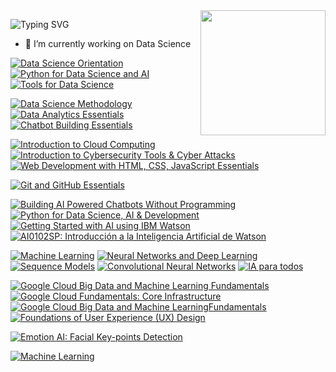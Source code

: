 <!--
**emiliabarz/emiliabarz** is a ✨ _special_ ✨ repository because its `README.md` (this file) appears on your GitHub profile.

Here are some ideas to get you started:

- 🔭 I’m currently working on ...
- 🌱 I’m currently learning ...
- 👯 I’m looking to collaborate on ...
- 🤔 I’m looking for help with ...
- 💬 Ask me about ...
- 📫 How to reach me: ...
- 😄 Pronouns: ...
- ⚡ Fun fact: ...
-->



<img align='right' src='https://user-images.githubusercontent.com/5713670/87202985-820dcb80-c2b6-11ea-9f56-7ec461c497c3.gif' width='200"'>

<p align="center"> </p>

![Typing SVG](https://readme-typing-svg.demolab.com/?lines=Hi+👋+I'm+Emilia.+Welcome!)
- 🔭 I’m currently working on Data Science

<!--START_SECTION:badges-->
[![Data Science Orientation](https://images.credly.com/size/110x110/images/5fc2d535-e716-46c4-881a-f4822b8da0e5/Cognitive_Class_-_What_is_Data_Science.png)](https://www.credly.com/badges/a17505c6-6e56-4f5a-9621-24f0ed4764ef "Data Science Orientation")
[![Python for Data Science and AI](https://images.credly.com/size/110x110/images/0571ab1d-f43b-43d9-9c68-8ebd0ebd61b7/Python_for_Data_Sci_and_AI_Foundational.png)](https://www.credly.com/badges/bc0a0235-0ae8-43ee-a5da-dd1c367c7c8c "Python for Data Science and AI")
[![Tools for Data Science](https://images.credly.com/size/110x110/images/60cf69ce-6129-425d-9a42-7732fa07da1e/Tools_for_Data_Science_Foundational.png)](https://www.credly.com/badges/0ebb5d3f-51c5-4fef-9e9c-bb27a26bb573 "Python for Data Science and AI")

[![Data Science Methodology](https://images.credly.com/size/110x110/images/46defa53-a922-47bd-94ea-b43488f5cd8a/Data_Science_Methodology_Foundational.png)](https://www.credly.com/badges/4711e731-9359-45df-bdec-8d94efc12951 "Data Science Methodology")
[![Data Analytics Essentials](https://images.credly.com/size/110x110/images/7d59a314-d9bd-4ed9-80dd-9f3af94d77d1/Data_Analytics_Essentials.png)](https://www.credly.com/badges/d7018a22-90d8-4bef-b1ac-0094ef0bb2e5 "Data Analytics Essentials")
[![Chatbot Building Essentials](https://images.credly.com/size/110x110/images/2a334906-fff1-4047-bcd9-be94347d0dca/Chatbot_Building_Essentials_Foundational.png)](https://www.credly.com/badges/24ac07f3-f85f-445a-98ab-83f9698c3e8f "Chatbot Building Essentials")


[![Introduction to Cloud Computing](https://images.credly.com/size/110x110/images/2d178f89-4816-4190-8c4a-3bdbfec9db01/Dev_Skills_Network_-_Cloud_Computing_Core.png)](https://www.credly.com/badges/e03aed51-b5e1-4268-9564-afdac5453cad "Introduction to Cloud Computing")
[![Introduction to Cybersecurity Tools & Cyber Attacks](https://images.credly.com/size/110x110/images/0eedb945-52e8-4b9b-bdf6-4ebdd50ca0c8/Intro_to_Cybersec_tools_-_cyber_attacks.png)](https://www.credly.com/badges/7086ac20-c869-44f9-87bd-8387de6571af "Introduction to Cybersecurity Tools & Cyber Attacks")
[![Web Development with HTML, CSS, JavaScript Essentials](https://images.credly.com/size/110x110/images/6240e108-1407-4773-8621-cc2e4736d4e6/Web_Development_with_HTML-CSS-JavaScript_Essentials.png)](https://www.credly.com/badges/20bd2506-8a23-4197-a4eb-96fda75820e3 "Web Development with HTML, CSS, JavaScript Essentials")

[![Git and GitHub Essentials](https://images.credly.com/size/110x110/images/23859131-d0ff-4f44-900f-bac86165b941/image.png)](https://www.credly.com/earner/earned/badge/f3b60d20-e93b-4c87-aebf-4e9406e61304 "Git and GitHub Essentials")



[![Building AI Powered Chatbots Without Programming](https://media.licdn.com/dms/image/C560BAQE9wp87-KDfwg/company-logo_100_100/0/1657054972290?e=1679529600&v=beta&t=Y4p-AWLr1lZq3vo6xoffLPhQ1I-Pb-n_rDdxcHNvkYE)](https://www.coursera.org/account/accomplishments/verify/NWNZSV2C9Z7W "Building AI Powered Chatbots Without Programming")
[![Python for Data Science, AI & Development](https://media.licdn.com/dms/image/C560BAQE9wp87-KDfwg/company-logo_100_100/0/1657054972290?e=1679529600&v=beta&t=Y4p-AWLr1lZq3vo6xoffLPhQ1I-Pb-n_rDdxcHNvkYE)](https://www.coursera.org/account/accomplishments/verify/NWNZSV2C9Z7W "Python for Data Science, AI & Development")
[![Getting Started with AI using IBM Watson](https://media.licdn.com/dms/image/C560BAQE9wp87-KDfwg/company-logo_100_100/0/1657054972290?e=1679529600&v=beta&t=Y4p-AWLr1lZq3vo6xoffLPhQ1I-Pb-n_rDdxcHNvkYE)](https://www.coursera.org/account/accomplishments/verify/ZFUUD5LWJWW9 "Getting Started with AI using IBM Watson")
[![AI0102SP: Introducción a la Inteligencia Artificial de Watson](https://media.licdn.com/dms/image/C560BAQE9wp87-KDfwg/company-logo_100_100/0/1657054972290?e=1679529600&v=beta&t=Y4p-AWLr1lZq3vo6xoffLPhQ1I-Pb-n_rDdxcHNvkYE)](https://courses.edx.org/certificates/a21aa57a33e9458e920f703fa2332f29 "AI0102SP: Introducción a la Inteligencia Artificial de Watson")

[![Machine Learning](https://d3njjcbhbojbot.cloudfront.net/api/utilities/v1/imageproxy/http://coursera-university-assets.s3.amazonaws.com/b4/5cb90bb92f420b99bf323a0356f451/Icon.png?auto=format%2Ccompress&dpr=1&w=80&h=80)](https://www.coursera.org/account/accomplishments/verify/K939X6S5DRPN "Machine Learning")
[![Neural Networks and Deep Learning](https://d3njjcbhbojbot.cloudfront.net/api/utilities/v1/imageproxy/http://coursera-university-assets.s3.amazonaws.com/b4/5cb90bb92f420b99bf323a0356f451/Icon.png?auto=format%2Ccompress&dpr=1&w=80&h=80)](https://www.coursera.org/account/accomplishments/verify/96W2HMRVZR6A?utm_source=link&utm_medium=certificate&utm_content=cert_image&utm_campaign=sharing_cta&utm_product=course "Neural Networks and Deep Learning")
[![Sequence Models](https://d3njjcbhbojbot.cloudfront.net/api/utilities/v1/imageproxy/http://coursera-university-assets.s3.amazonaws.com/b4/5cb90bb92f420b99bf323a0356f451/Icon.png?auto=format%2Ccompress&dpr=1&w=80&h=80)](https://www.coursera.org/account/accomplishments/certificate/NN7YG383TY3C "Sequence Models")
[![Convolutional Neural Networks](https://d3njjcbhbojbot.cloudfront.net/api/utilities/v1/imageproxy/http://coursera-university-assets.s3.amazonaws.com/b4/5cb90bb92f420b99bf323a0356f451/Icon.png?auto=format%2Ccompress&dpr=1&w=80&h=80)](https://www.coursera.org/account/accomplishments/certificate/5L3TNAW6D3UD "Convolutional Neural Networks")
[![IA para todos](https://d3njjcbhbojbot.cloudfront.net/api/utilities/v1/imageproxy/http://coursera-university-assets.s3.amazonaws.com/b4/5cb90bb92f420b99bf323a0356f451/Icon.png?auto=format%2Ccompress&dpr=1&w=80&h=80)](https://www.coursera.org/account/accomplishments/certificate/K26NHXZTA858 "IA para todos")

[![Google Cloud Big Data and Machine Learning Fundamentals](https://d3njjcbhbojbot.cloudfront.net/api/utilities/v1/imageproxy/http://coursera-university-assets.s3.amazonaws.com/4a/cb36835ae3421187080898a7ecc11d/Google-G_360x360.png?auto=format%2Ccompress&dpr=1&w=80&h=80)](https://www.coursera.org/account/accomplishments/certificate/JP9J54JFDAMQ "Google Cloud Big Data and Machine LearningFundamentals")
[![Google Cloud Fundamentals: Core Infrastructure](https://d3njjcbhbojbot.cloudfront.net/api/utilities/v1/imageproxy/http://coursera-university-assets.s3.amazonaws.com/4a/cb36835ae3421187080898a7ecc11d/Google-G_360x360.png?auto=format%2Ccompress&dpr=1&w=80&h=80)](https://www.coursera.org/account/accomplishments/certificate/B6DPRU3ARB2J "Google Cloud Fundamentals: Core Infrastructure")
[![Google Cloud Big Data and Machine LearningFundamentals](https://d3njjcbhbojbot.cloudfront.net/api/utilities/v1/imageproxy/http://coursera-university-assets.s3.amazonaws.com/4a/cb36835ae3421187080898a7ecc11d/Google-G_360x360.png?auto=format%2Ccompress&dpr=1&w=80&h=80)](https://www.coursera.org/account/accomplishments/verify/B6DPRU3ARB2J "Google Cloud Big Data and Machine LearningFundamentals")
[![Foundations of User Experience (UX) Design](https://d3njjcbhbojbot.cloudfront.net/api/utilities/v1/imageproxy/http://coursera-university-assets.s3.amazonaws.com/4a/cb36835ae3421187080898a7ecc11d/Google-G_360x360.png?auto=format%2Ccompress&dpr=1&w=80&h=80)](https://www.coursera.org/account/accomplishments/verify/N9GXDB3P4WRK "Foundations of User Experience (UX) Design")

[![Emotion AI: Facial Key-points Detection](https://d3njjcbhbojbot.cloudfront.net/api/utilities/v1/imageproxy/http://coursera-university-assets.s3.amazonaws.com/89/a0db8f3ea3417ca90d4f3a4ca1d73e/coursera-projectnetwork-purplesquare.png?auto=format%2Ccompress&dpr=1&w=80&h=80)](https://www.coursera.org/account/accomplishments/verify/KPR3FYZDXLKP "Emotion AI: Facial Key-points Detection")

[![Machine Learning](https://d3njjcbhbojbot.cloudfront.net/api/utilities/v1/imageproxy/http://coursera-university-assets.s3.amazonaws.com/e8/7cc3d09d3f11e698dfff46d35f2da1/Stanford_Coursera_Logo.png?auto=format%2Ccompress&dpr=1&w=80&h=80)](https://www.coursera.org/account/accomplishments/verify/K939X6S5DRPN "Machine Learning")

<!--END_SECTION:badges-->











